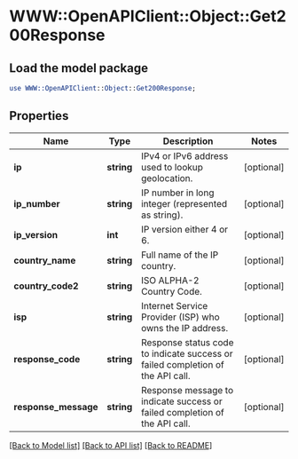 # WWW::OpenAPIClient::Object::Get200Response

## Load the model package
```perl
use WWW::OpenAPIClient::Object::Get200Response;
```

## Properties
Name | Type | Description | Notes
------------ | ------------- | ------------- | -------------
**ip** | **string** | IPv4 or IPv6 address used to lookup geolocation. | [optional] 
**ip_number** | **string** | IP number in long integer (represented as string). | [optional] 
**ip_version** | **int** | IP version either 4 or 6. | [optional] 
**country_name** | **string** | Full name of the IP country. | [optional] 
**country_code2** | **string** | ISO ALPHA-2 Country Code. | [optional] 
**isp** | **string** | Internet Service Provider (ISP) who owns the IP address. | [optional] 
**response_code** | **string** | Response status code to indicate success or failed completion of the API call. | [optional] 
**response_message** | **string** | Response message to indicate success or failed completion of the API call. | [optional] 

[[Back to Model list]](../README.md#documentation-for-models) [[Back to API list]](../README.md#documentation-for-api-endpoints) [[Back to README]](../README.md)


